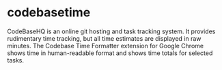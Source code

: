 codebasetime
============

CodeBaseHQ is an online git hosting and task tracking system. It provides rudimentary time tracking, but all time estimates are displayed in raw minutes. The Codebase Time Formatter extension for Google Chrome shows time in human-readable format and shows time totals for selected tasks.
